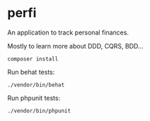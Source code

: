 # perfi

An application to track personal finances.

Mostly to learn more about DDD, CQRS, BDD...

```
composer install
```

Run behat tests:

```
./vendor/bin/behat
```

Run phpunit tests:

```
./vendor/bin/phpunit
```

